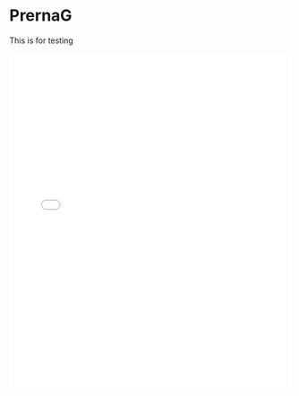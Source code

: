 # PrernaG
This is for testing 
<iframe src="your-html-file-url" width="100%" height="600px" frameborder="0" style="overflow:hidden;" scrolling="no"></iframe>

